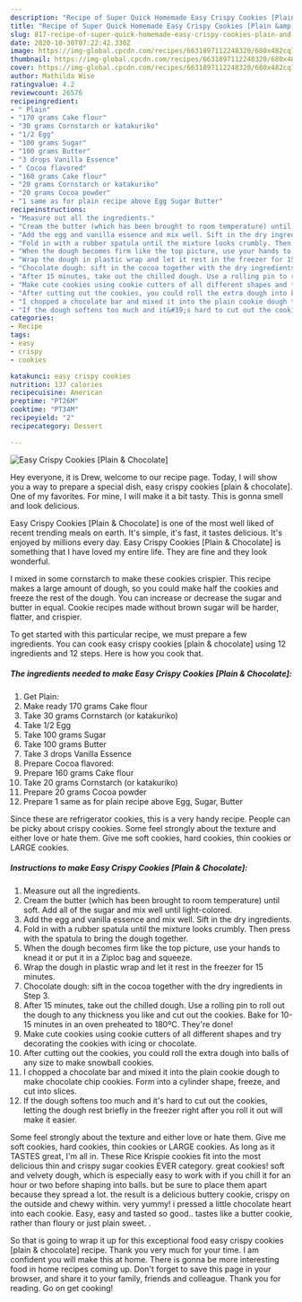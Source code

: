```yaml
---
description: "Recipe of Super Quick Homemade Easy Crispy Cookies [Plain &amp;amp; Chocolate]"
title: "Recipe of Super Quick Homemade Easy Crispy Cookies [Plain &amp;amp; Chocolate]"
slug: 817-recipe-of-super-quick-homemade-easy-crispy-cookies-plain-and-amp-chocolate
date: 2020-10-30T07:22:42.330Z
image: https://img-global.cpcdn.com/recipes/6631897112248320/680x482cq70/easy-crispy-cookies-plain-chocolate-recipe-main-photo.jpg
thumbnail: https://img-global.cpcdn.com/recipes/6631897112248320/680x482cq70/easy-crispy-cookies-plain-chocolate-recipe-main-photo.jpg
cover: https://img-global.cpcdn.com/recipes/6631897112248320/680x482cq70/easy-crispy-cookies-plain-chocolate-recipe-main-photo.jpg
author: Mathilda Wise
ratingvalue: 4.2
reviewcount: 26576
recipeingredient:
- " Plain"
- "170 grams Cake flour"
- "30 grams Cornstarch or katakuriko"
- "1/2 Egg"
- "100 grams Sugar"
- "100 grams Butter"
- "3 drops Vanilla Essence"
- " Cocoa flavored"
- "160 grams Cake flour"
- "20 grams Cornstarch or katakuriko"
- "20 grams Cocoa powder"
- "1 same as for plain recipe above Egg Sugar Butter"
recipeinstructions:
- "Measure out all the ingredients."
- "Cream the butter (which has been brought to room temperature) until soft. Add all of the sugar and mix well until light-colored."
- "Add the egg and vanilla essence and mix well. Sift in the dry ingredients."
- "Fold in with a rubber spatula until the mixture looks crumbly. Then press with the spatula to bring the dough together."
- "When the dough becomes firm like the top picture, use your hands to knead it or put it in a Ziploc bag and squeeze."
- "Wrap the dough in plastic wrap and let it rest in the freezer for 15 minutes."
- "Chocolate dough: sift in the cocoa together with the dry ingredients in Step 3."
- "After 15 minutes, take out the chilled dough. Use a rolling pin to roll out the dough to any thickness you like and cut out the cookies. Bake for 10-15 minutes in an oven preheated to 180ºC. They&#39;re done!"
- "Make cute cookies using cookie cutters of all different shapes and try decorating the cookies with icing or chocolate."
- "After cutting out the cookies, you could roll the extra dough into balls of any size to make snowball cookies."
- "I chopped a chocolate bar and mixed it into the plain cookie dough to make chocolate chip cookies. Form into a cylinder shape, freeze, and cut into slices."
- "If the dough softens too much and it&#39;s hard to cut out the cookies, letting the dough rest briefly in the freezer right after you roll it out will make it easier."
categories:
- Recipe
tags:
- easy
- crispy
- cookies

katakunci: easy crispy cookies 
nutrition: 137 calories
recipecuisine: American
preptime: "PT26M"
cooktime: "PT34M"
recipeyield: "2"
recipecategory: Dessert

---
```



![Easy Crispy Cookies [Plain &amp; Chocolate]](https://img-global.cpcdn.com/recipes/6631897112248320/680x482cq70/easy-crispy-cookies-plain-chocolate-recipe-main-photo.jpg)

Hey everyone, it is Drew, welcome to our recipe page. Today, I will show you a way to prepare a special dish, easy crispy cookies [plain &amp; chocolate]. One of my favorites. For mine, I will make it a bit tasty. This is gonna smell and look delicious.

Easy Crispy Cookies [Plain &amp; Chocolate] is one of the most well liked of recent trending meals on earth. It's simple, it's fast, it tastes delicious. It's enjoyed by millions every day. Easy Crispy Cookies [Plain &amp; Chocolate] is something that I have loved my entire life. They are fine and they look wonderful.

I mixed in some cornstarch to make these cookies crispier. This recipe makes a large amount of dough, so you could make half the cookies and freeze the rest of the dough. You can increase or decrease the sugar and butter in equal. Cookie recipes made without brown sugar will be harder, flatter, and crispier.


To get started with this particular recipe, we must prepare a few ingredients. You can cook easy crispy cookies [plain &amp; chocolate] using 12 ingredients and 12 steps. Here is how you cook that.

<!--inarticleads1-->

##### The ingredients needed to make Easy Crispy Cookies [Plain &amp; Chocolate]:

1. Get  Plain:
1. Make ready 170 grams Cake flour
1. Take 30 grams Cornstarch (or katakuriko)
1. Take 1/2 Egg
1. Take 100 grams Sugar
1. Take 100 grams Butter
1. Take 3 drops Vanilla Essence
1. Prepare  Cocoa flavored:
1. Prepare 160 grams Cake flour
1. Take 20 grams Cornstarch (or katakuriko)
1. Prepare 20 grams Cocoa powder
1. Prepare 1 same as for plain recipe above Egg, Sugar, Butter


Since these are refrigerator cookies, this is a very handy recipe. People can be picky about crispy cookies. Some feel strongly about the texture and either love or hate them. Give me soft cookies, hard cookies, thin cookies or LARGE cookies. 

<!--inarticleads2-->

##### Instructions to make Easy Crispy Cookies [Plain &amp; Chocolate]:

1. Measure out all the ingredients.
1. Cream the butter (which has been brought to room temperature) until soft. Add all of the sugar and mix well until light-colored.
1. Add the egg and vanilla essence and mix well. Sift in the dry ingredients.
1. Fold in with a rubber spatula until the mixture looks crumbly. Then press with the spatula to bring the dough together.
1. When the dough becomes firm like the top picture, use your hands to knead it or put it in a Ziploc bag and squeeze.
1. Wrap the dough in plastic wrap and let it rest in the freezer for 15 minutes.
1. Chocolate dough: sift in the cocoa together with the dry ingredients in Step 3.
1. After 15 minutes, take out the chilled dough. Use a rolling pin to roll out the dough to any thickness you like and cut out the cookies. Bake for 10-15 minutes in an oven preheated to 180ºC. They&#39;re done!
1. Make cute cookies using cookie cutters of all different shapes and try decorating the cookies with icing or chocolate.
1. After cutting out the cookies, you could roll the extra dough into balls of any size to make snowball cookies.
1. I chopped a chocolate bar and mixed it into the plain cookie dough to make chocolate chip cookies. Form into a cylinder shape, freeze, and cut into slices.
1. If the dough softens too much and it&#39;s hard to cut out the cookies, letting the dough rest briefly in the freezer right after you roll it out will make it easier.


Some feel strongly about the texture and either love or hate them. Give me soft cookies, hard cookies, thin cookies or LARGE cookies. As long as it TASTES great, I&#39;m all in. These Rice Krispie cookies fit into the most delicious thin and crispy sugar cookies EVER category. great cookies! soft and velvety dough, which is especially easy to work with if you chill it for an hour or two before shaping into balls. but be sure to place them apart because they spread a lot. the result is a delicious buttery cookie, crispy on the outside and chewy within. very yummy! i pressed a little chocolate heart into each cookie. Easy, easy and tasted so good.. tastes like a butter cookie, rather than floury or just plain sweet. . 

So that is going to wrap it up for this exceptional food easy crispy cookies [plain &amp; chocolate] recipe. Thank you very much for your time. I am confident you will make this at home. There is gonna be more interesting food in home recipes coming up. Don't forget to save this page in your browser, and share it to your family, friends and colleague. Thank you for reading. Go on get cooking!
